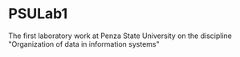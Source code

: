 # PSULab1
The first laboratory work at Penza State University on the discipline "Organization of data in information systems"
